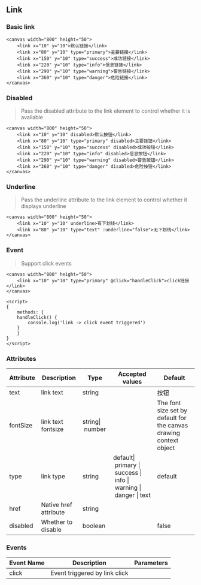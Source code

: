 ## Link

### Basic link

<ClientOnly>
<vp-link></vp-link>
</ClientOnly>

```canvas
<canvas width="800" height="50">
    <link x="10" y="10">默认链接</link>
    <link x="80" y="10" type="primary">主要链接</link>
    <link x="150" y="10" type="success">成功链接</link>
    <link x="220" y="10" type="info">信息链接</link>
    <link x="290" y="10" type="warning">警告链接</link>
    <link x="360" y="10" type="danger">危险链接</link>
</canvas>

```

### Disabled

<ClientOnly>
<vp-link-disabled></vp-link-disabled>
</ClientOnly>

> Pass the disabled attribute to the link element to control whether it is available

```
<canvas width="800" height="50">
    <link x="10" y="10" disabled>默认按钮</link>
    <link x="80" y="10" type="primary" disabled>主要按钮</link>
    <link x="150" y="10" type="success" disabled>成功按钮</link>
    <link x="220" y="10" type="info" disabled>信息按钮</link>
    <link x="290" y="10" type="warning" disabled>警告按钮</link>
    <link x="360" y="10" type="danger" disabled>危险按钮</link>
</canvas>
```

### Underline

> Pass the underline attribute to the link element to control whether it displays underline

<ClientOnly>
<vp-underline-link></vp-underline-link>
</ClientOnly>

```
<canvas width="800" height="50">
    <link x="10" y="10" underline>有下划线</link>
    <link x="80" y="10" type="text" :underline="false">无下划线</link>
</canvas>
```

### Event

> Support click events

<ClientOnly>
<vp-link-event></vp-link-event>
</ClientOnly>

```
<canvas width="800" height="50">
    <link x="10" y="10" type="primary" @click="handleClick">click链接</link>
</canvas>

<script>
{
    methods: {
	handleClick() {
	    console.log('link -> click event triggered')
	}
    }
}
</script>
```

### Attributes

| Attribute | Description           | Type             | Accepted values                                                              | Default                                                            |
| :-------- | --------------------- | ---------------- | ---------------------------------------------------------------------------- | ------------------------------------------------------------------ |
| text      | link text             | string           |                                                                              | 按钮                                                               |
| fontSize  | link text fontsize    | string\| number |                                                                              | The font size set by default for the canvas drawing context object |
| type      | link type             | string           | default\| primary \| success \| info \| warning \| danger \| text | default                                                            |
| href      | Native href attribute | string           |                                                                              |                                                                    |
| disabled  | Whether to disable    | boolean          |                                                                              | false                                                              |

### Events

| Event Name | Description                   | Parameters |
| ---------- | ----------------------------- | ---------- |
| click      | Event triggered by link click |            |
